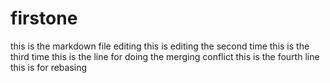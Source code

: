 # firstone
this is the markdown file editing
this is editing the second time
this is the third time
this is the line for doing the merging conflict
this is the fourth line
this is for rebasing
